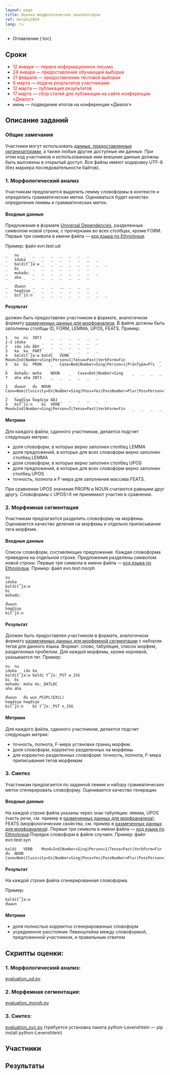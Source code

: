 ```yaml
---
layout: page
title: Оценка морфологических анализаторов
ref: morpho2019
lang: ru
---
```


* Оглавление
{:toc}

## Сроки

* <span style="color: red">12 января  — первое информационное письмо</span>
* <span style="color: red">24 января — предоставление обучающей выборки</span>
* <span style="color: red">21 февраля — предоставление тестовой выборки</span>
* <span style="color: red">6 марта — подача результатов участниками</span>
* <span style="color: red">12 марта — публикация результатов</span>
* <span style="color: red">17 марта  — сбор статей для публикации на сайте конференции «Диалог»</span>
* июнь — подведение итогов на конференции «Диалог»

## Описание заданий
### Общие замечания
Участники могут использовать [данные, предоставленные организаторами](../data/index_data.html), а также любые другие доступные им данные. При этом код участников и использованные ими внешние данные должны быть выложены в открытый доступ.
Все файлы имеют кодировку UTF-8 (без маркера последовательности байтов).

### 1. Морфологический анализ
Участникам предлагается выделить лемму словоформы в контексте и определить грамматические метки. Оцениваться будет качество определения леммы и грамматических меток.

#### Входные данные
Предложения в формате [Universal Dependencies](https://universaldependencies.org/format.html), разделенные символом новой строки, с прочерками во всех столбцах, кроме FORM. Первые три символа в имени файла — [код языка по Ethnologue](https://www.ethnologue.com/browse/codes).

Пример: файл evn.test.ud


    _	nu	_	_	_	_	_	_	_	_
    _	iduka	_	_	_	_	_	_	_	_
    _	baldit͡ʃaːw	_	_	_	_	_	_	_	_
    _	bi	_	_	_	_	_	_	_	_
    _	mohaduː	_	_	_	_	_	_	_	_
    _	aha	_	_	_	_	_	_	_	_
    
    _	ďuwun	_	_	_	__	_	_	_
    _	həgdiŋə	_	_	_	_	_	_	_	_
    _	bit͡ʃoːn	_	_	_	_	_	_	_	_


#### Результат
должен быть предоставлен участником в формате, аналогичном формату [размеченных данных для морфоанализа](../data/index_data.html). В файле должны быть заполнены столбцы ID, FORM, LEMMA, UPOS, FEATS.
Пример:

    1	nu	nu	INTJ	_	_	_	_	_	_
    2-3	iduka	_	_	_	_	_	_	_	_
    2	idu	idu	ADV	_	_	_	_	_	_
    3	ka	ka	PART	_	_	_	_	_	_
    4	baldit͡ʃaːw	baldi	VERB	_	Mood=Ind|Number=Sing|Person=1|Tense=Past|VerbForm=Fin	_	_	_	_
    5	bi	bi	PRON	_	Case=Nom|Number=Sing|Person=1|PronType=Prs	_	_	_	_
    6	mohaduː	moha	NOUN	_	Case=Dat|Number=Sing	_	_	_	_
    7	aha	aha	INTJ	_	_	_	_	_	_
    
    1	ďuwun	ďu	NOUN	_	Case=Nom|Clusivity=Ex|Number=Sing|Poss=Yes|PossNumber=Plur|PossPerson=1	_	_	_	_
    2	həgdiŋə	həgdiŋə	ADJ	_	_	_	_	_	_
    3	bit͡ʃoːn	bi	VERB	_	Mood=Ind|Number=Sing|Person=3|Tense=Past|VerbForm=Fin	_	_	_	_

#### Метрики
Для каждого файла, сданного участником, делается подсчет следующих метрик:
* доля словоформ, в которых верно заполнен столбец LEMMA
* доля предложений, в которых для всех словоформ верно заполнен столбец LEMMA
* доля словоформ, в которых верно заполнен столбец UPOS
* доля предложений, в которых для всех словоформ верно заполнен столбец UPOS
* точность, полнота и F-мера для заполнения массива FEATS.


При сравнении UPOS значения PROPN и NOUN считаются равными друг другу.
Словоформы с UPOS=X не принимают участия в сравнении.

### 2. Морфемная сегментация
Участникам предлагается разделить словоформу на морфемы. Оценивается качество деления на морфемы и отдельно приписывание тега морфеме.
#### Входные данные
Список словоформ, составляющих предложение. Каждая словоформа приведена на отдельной строке. Предложения разделены символом новой строки.  Первые три символа в имени файла — [код языка по Ethnologue](https://www.ethnologue.com/browse/codes).
Пример: файл evn.test.morph

    nu
    iduka
    baldit͡ʃaːw
    bi
    mohaduː
    
    ďuwun
    həgdiŋə
    bit͡ʃoːn

#### Результат
Должен быть предоставлен участником в формате, аналогичном формату [размеченных данных для морфемной сегментации](../data/index_data.html) с набором тегов для данного языка. Формат: слово, табуляция, список морфем, разделенных пробелом. Для каждой морфемы, кроме корневой, указывается тег.
Пример:

    nu	nu
    iduka	idu ka
    baldit͡ʃaːw	baldi t͡ʃaː_PST w_1SG
    bi	bi
    mohaduː	moha duː_DATLOC
    aha	aha

    ďuwun	ďu wun_PS1PL(EXCL)
    həgdiŋə	həgdiŋə
    bit͡ʃoːn	bi t͡ʃoː_PST n_3SG

#### Метрики
Для каждого файла, сданного участником, делается подсчет следующих метрик:
* точность, полнота, F-мера установки границ морфем.
* доля словоформ, корректно разделенных на морфемы
* для корректно разделенных словоформ: точность, полнота, F-мера приписывания тегов морфемам

### 3. Синтез
Участникам предлагается по заданной лемме и набору грамматических меток сгенерировать словоформу. Оценивается качество генерации.

#### Входные данные
На каждой строке файла указаны через знак табуляции: лемма, UPOS (часть речи, см. пример в [размеченных данных для морфоанализа](../data/index_data.html)), FEATS (морфологические свойства, см. пример в [размеченных данных для морфоанализа](../data/index_data.html)). Первые три символа в имени файла — [код языка по Ethnologue](https://www.ethnologue.com/browse/codes).Порядок словоформ в файле случаен.
Пример: файл evn.test.syn

    baldi	VERB	Mood=Ind|Number=Sing|Person=1|Tense=Past|VerbForm=Fin
    ďu	NOUN	Case=Nom|Clusivity=Ex|Number=Sing|Poss=Yes|PossNumber=Plur|PossPerson=1


#### Результат
На каждой строке файла сгенерированная словоформа.

Пример:

    baldit͡ʃaːw
    ďuwun

#### Метрики
* доля полностью корректно сгенерированных словоформ
* усредненное расстояние Левенштейна между словоформой, предложенной участником, и правильным ответом

## Скрипты оценки:
### 1. Морфологический анализ: 

[evaluation_ud.py](https://github.com/lowresource-lang-eval/morphology_scripts/blob/master/evaluation/evaluation_ud.py)
### 2. Морфемная сегментация: 

[evaluation_morph.py](https://github.com/lowresource-lang-eval/morphology_scripts/blob/master/evaluation/evaluation_morph.py)
### 3. Синтез: 

[evaluation_syn.py](https://github.com/lowresource-lang-eval/morphology_scripts/blob/master/evaluation/evaluation_syn.py) (требуется установка пакета python-Levenshtein — pip install python-Levenshtein)


## Участники
## Результаты
